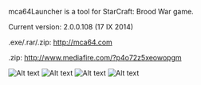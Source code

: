 mca64Launcher is a tool for StarCraft: Brood War game.

Current version: 2.0.0.108 (17 IX 2014)

.exe/.rar/.zip: http://mca64.com

.zip: http://www.mediafire.com/?p4o72z5xeowopgm

![Alt text](http://i.imgur.com/I1ao1zJ.png)
![Alt text](http://i.imgur.com/Rf9fbHj.png)
![Alt text](http://i.imgur.com/t3VpfAY.png)
![Alt text](http://i.imgur.com/AdtylA4.png)
